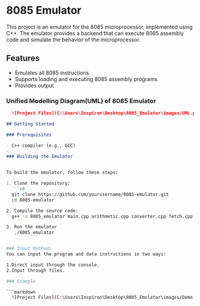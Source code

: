 # 8085 Emulator

This project is an emulator for the 8085 microprocessor, implemented using C++.
The emulator provides a backend that can execute 8085 assembly code and simulate the behavior of the microprocessor.

## Features

- Emulates all 8085 instructions
- Supports loading and executing 8085 assembly programs
- Provides  output

### Unified Modelling Diagram(UML) of 8085 Emulator

 ```markdown
   ![Project Files](C:\Users\Inspiron\Desktop\8085_Emulator\images/UML.png)

## Getting Started

### Prerequisites

- C++ compiler (e.g., GCC)
- 
### Building the Emulator


To build the emulator, follow these steps:

1. Clone the repository:
   ```sh
   git clone https://github.com/yourusername/8085-emulator.git
   cd 8085-emulator

2. Compile the source code:
   g++ -o 8085_emulator main.cpp arithmetic.cpp converter.cpp fetch.cpp loadstore.cpp logical.cpp

3. Run the emulator
    ./8085_emulator


### Input Methods
You can input the program and data instructions in two ways:

1.Direct input through the console.
2.Input through files.

### Example

 ```markdown
   ![Project Files](C:\Users\Inspiron\Desktop\8085_Emulator\images/Demo.png)

